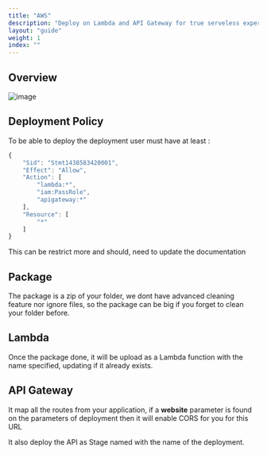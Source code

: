 ```yaml
---
title: "AWS"
description: "Deploy on Lambda and API Gateway for true serveless experience."
layout: "guide"
weight: 1
index: ""
---
```


<article id="1">

## Overview

![image](http://webda.io/images/schemas/aws_deploy.png)

</article>

<article id="2">

## Deployment Policy

To be able to deploy the deployment user must have at least :

```javascript
{
	"Sid": "Stmt1438583420001",
	"Effect": "Allow",
	"Action": [
		"lambda:*",
		"iam:PassRole",
		"apigateway:*"
	],
	"Resource": [
		"*"
	]
}
```
This can be restrict more and should, need to update the documentation

</article>

<article id="3">

## Package

The package is a zip of your folder, we dont have advanced cleaning feature nor ignore files, so the package can be big if you forget to clean your folder before.

</article>

<article id="4">

## Lambda

Once the package done, it will be upload as a Lambda function with the name specified, updating if it already exists.

</article>

<article id="5">

## API Gateway

It map all the routes from your application, if a **website** parameter is found on the parameters of deployment then it will enable CORS for you for this URL

It also deploy the API as Stage named with the name of the deployment.

</article>
